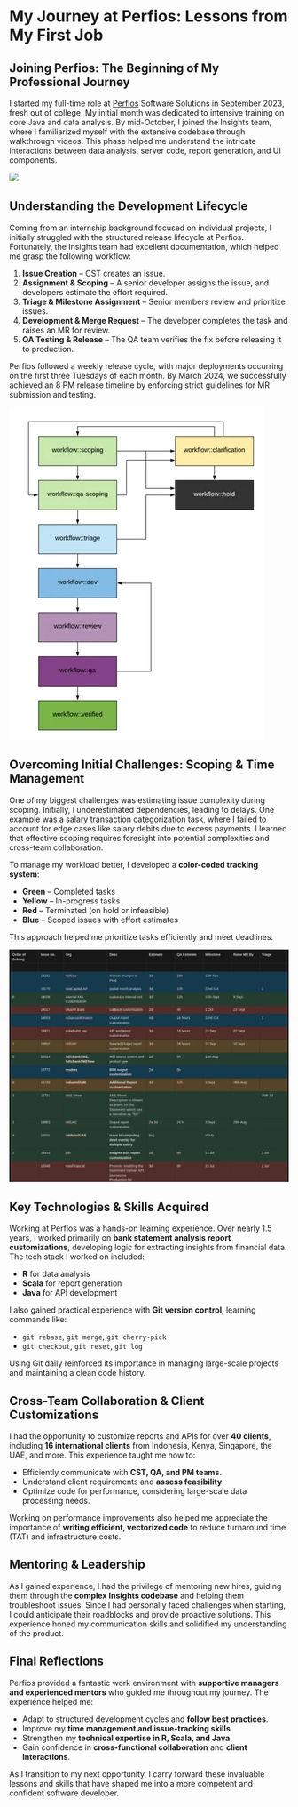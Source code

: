<p class="chapter-1" id="chapter-1"></p>

# My Journey at Perfios: Lessons from My First Job

## Joining Perfios: The Beginning of My Professional Journey

I started my full-time role at <a href="https://perfios.com" class="md-a">Perfios</a> Software Solutions in September 2023, fresh out of college. My initial month was dedicated to intensive training on core Java and data analysis. By mid-October, I joined the Insights team, where I familiarized myself with the extensive codebase through walkthrough videos. This phase helped me understand the intricate interactions between data analysis, server code, report generation, and UI components.

![](https://www.fibac-india.com/Perfios.png)

<p class="chapter-2" id="chapter-2"></p>

## Understanding the Development Lifecycle

Coming from an internship background focused on individual projects, I initially struggled with the structured release lifecycle at Perfios. Fortunately, the Insights team had excellent documentation, which helped me grasp the following workflow:

1. **Issue Creation** – CST creates an issue.
2. **Assignment & Scoping** – A senior developer assigns the issue, and developers estimate the effort required.
3. **Triage & Milestone Assignment** – Senior members review and prioritize issues.
4. **Development & Merge Request** – The developer completes the task and raises an MR for review.
5. **QA Testing & Release** – The QA team verifies the fix before releasing it to production.

Perfios followed a weekly release cycle, with major deployments occurring on the first three Tuesdays of each month. By March 2024, we successfully achieved an 8 PM release timeline by enforcing strict guidelines for MR submission and testing.

![image.png](https://github.com/nithin-sudarsan/portfolio-site/blob/main/src/lib/images/blog-images/release-pipeline.png?raw=true)

<p class="chapter-3" id="chapter-3"></p>

## Overcoming Initial Challenges: Scoping & Time Management

One of my biggest challenges was estimating issue complexity during scoping. Initially, I underestimated dependencies, leading to delays. One example was a salary transaction categorization task, where I failed to account for edge cases like salary debits due to excess payments. I learned that effective scoping requires foresight into potential complexities and cross-team collaboration.

To manage my workload better, I developed a **color-coded tracking system**:

- **Green** – Completed tasks
- **Yellow** – In-progress tasks
- **Red** – Terminated (on hold or infeasible)
- **Blue** – Scoped issues with effort estimates

This approach helped me prioritize tasks efficiently and meet deadlines.

![image.png](https://github.com/nithin-sudarsan/portfolio-site/blob/main/src/lib/images/blog-images/issues-table.png?raw=true)

<p class="chapter-4" id="chapter-4"></p>

## Key Technologies & Skills Acquired

Working at Perfios was a hands-on learning experience. Over nearly 1.5 years, I worked primarily on **bank statement analysis report customizations**, developing logic for extracting insights from financial data. The tech stack I worked on included:

- **R** for data analysis
- **Scala** for report generation
- **Java** for API development

I also gained practical experience with **Git version control**, learning commands like:

- `git rebase`, `git merge`, `git cherry-pick`
- `git checkout`, `git reset`, `git log`

Using Git daily reinforced its importance in managing large-scale projects and maintaining a clean code history.


<p class="chapter-5" id="chapter-5"></p>

## Cross-Team Collaboration & Client Customizations

I had the opportunity to customize reports and APIs for over **40 clients**, including **16 international clients** from Indonesia, Kenya, Singapore, the UAE, and more. This experience taught me how to:

- Efficiently communicate with **CST, QA, and PM teams**.
- Understand client requirements and **assess feasibility**.
- Optimize code for performance, considering large-scale data processing needs.

Working on performance improvements also helped me appreciate the importance of **writing efficient, vectorized code** to reduce turnaround time (TAT) and infrastructure costs.


<p class="chapter-6" id="chapter-6"></p>

## Mentoring & Leadership

As I gained experience, I had the privilege of mentoring new hires, guiding them through the **complex Insights codebase** and helping them troubleshoot issues. Since I had personally faced challenges when starting, I could anticipate their roadblocks and provide proactive solutions. This experience honed my communication skills and solidified my understanding of the product.

<p class="chapter-7" id="chapter-7"></p>

## Final Reflections

Perfios provided a fantastic work environment with **supportive managers and experienced mentors** who guided me throughout my journey. The experience helped me:

- Adapt to structured development cycles and **follow best practices**.
- Improve my **time management and issue-tracking skills**.
- Strengthen my **technical expertise in R, Scala, and Java**.
- Gain confidence in **cross-functional collaboration** and **client interactions**.

As I transition to my next opportunity, I carry forward these invaluable lessons and skills that have shaped me into a more competent and confident software developer.